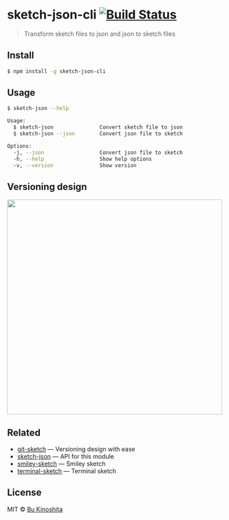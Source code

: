 # sketch-json-cli [![Build Status](https://travis-ci.org/bukinoshita/sketch-json-cli.svg?branch=master)](https://travis-ci.org/bukinoshita/sketch-json-cli)

> Transform sketch files to json and json to sketch files


## Install
```bash
$ npm install -g sketch-json-cli
```


## Usage
```bash
$ sketch-json --help

Usage:
  $ sketch-json               Convert sketch file to json
  $ sketch-json --json        Convert json file to sketch

Options:
  -j, --json                  Convert json file to sketch
  -h, --help                  Show help options
  -v, --version               Show version
```


## Versioning design

<img src="https://github.com/bukinoshita/smiley-sketch/blob/master/smile-sketch.gif" width="500"/>


## Related

- [git-sketch](https://github.com/bukinoshita/git-sketch) — Versioning design with ease
- [sketch-json](https://github.com/bukinoshita/sketch-json) — API for this module
- [smiley-sketch](https://github.com/bukinoshita/smiley-sketch) — Smiley sketch
- [terminal-sketch](https://github.com/bukinoshita/terminal-sketch) — Terminal sketch


## License

MIT © [Bu Kinoshita](https://bukinoshita.io)
